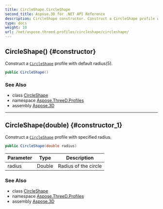 ```yaml
---
title: CircleShape.CircleShape
second_title: Aspose.3D for .NET API Reference
description: CircleShape constructor. Construct a CircleShape profile with default radius5
type: docs
weight: 10
url: /net/aspose.threed.profiles/circleshape/circleshape/
---
```

## CircleShape() {#constructor}

Construct a [`CircleShape`](../) profile with default radius(5).

```csharp
public CircleShape()
```

### See Also

* class [CircleShape](../)
* namespace [Aspose.ThreeD.Profiles](../../../aspose.threed.profiles/)
* assembly [Aspose.3D](../../../)

---

## CircleShape(double) {#constructor_1}

Construct a [`CircleShape`](../) profile with specified radius.

```csharp
public CircleShape(double radius)
```

| Parameter | Type | Description |
| --- | --- | --- |
| radius | Double | Radius of the circle |

### See Also

* class [CircleShape](../)
* namespace [Aspose.ThreeD.Profiles](../../../aspose.threed.profiles/)
* assembly [Aspose.3D](../../../)


